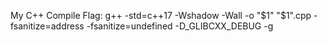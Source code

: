 My C++ Compile Flag:
g++ -std=c++17 -Wshadow -Wall -o "$1" "$1".cpp -fsanitize=address -fsanitize=undefined -D_GLIBCXX_DEBUG -g
